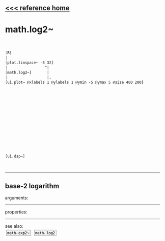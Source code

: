 [<<< reference home](ceammc_lib.md)
---

# math.log2~

```


[B]
|
[plot.linspace~ -5 32]
|                 ^|
[math.log2~]       |
|                  |.
[ui.plot~ @xlabels 1 @ylabels 1 @ymin -5 @ymax 5 @size 400 200]














[ui.dsp~]

            
```
---
base-2 logarithm
---
arguments:


---
properties:


---
see also:<br>
[![math.exp2~](img/object_math.exp2~.png)](math.exp2~.md)
[![math.log2](img/object_math.log2.png)](math.log2.md)
